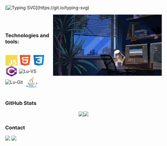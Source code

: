 [![Typing SVG](https://readme-typing-svg.herokuapp.com?font=Fira+Code&pause=1000&color=961DF7&width=435&lines=Welcome+to+my+GitHub+profile!;Hello%2C+my+name+is+Luiza+Souza.)](https://git.io/typing-svg)

<img src="https://github.com/LuSouzak/luizasouzak/blob/main/capa.gif" alt="Pixel Art" align="right" width="350" >

<br><br>

### Technologies and tools:

<div style="display: inline_block"><br>
  <img align="center" alt="Lu-Js" height="35" width="40" src="https://raw.githubusercontent.com/devicons/devicon/master/icons/javascript/javascript-plain.svg">
  <img align="center" alt="Lu-HTML" height="35" width="40" src="https://raw.githubusercontent.com/devicons/devicon/master/icons/html5/html5-original.svg">
  <img align="center" alt="Lu-CSS" height="35" width="40" src="https://raw.githubusercontent.com/devicons/devicon/master/icons/css3/css3-original.svg">       
  <img align="center" alt="Lu-Csharp" height="35" width="40" src="https://raw.githubusercontent.com/devicons/devicon/master/icons/csharp/csharp-original.svg">
  <img align="center" alt="Lu-VS" height="35" width="40" src="https://cdn.jsdelivr.net/gh/devicons/devicon/icons/vscode/vscode-original.svg">
  <img align="center" alt="Lu-Git" height="35" width="40" src="https://cdn.jsdelivr.net/gh/devicons/devicon/icons/git/git-original.svg">
 <img align="center" alt="Lu-Java" height="35" width="50" src="https://github.com/LuSouzak/luizasouzak/blob/main/java.png">
</div><br>

### GitHub Stats

<div align="center" style="display: flex; justify-content: center;">
  <a href="https://github.com/LuSouzak">
   <img height="195px" src="https://github-readme-stats.vercel.app/api?username=LuSouzak&show_icons=true&theme=one_dark_pro"/>
  </a>
<a href="https://github.com/LuSouzak">
    <img height="105px" src="https://github-readme-stats.vercel.app/api/top-langs/?username=LuSouzak&layout=compact&langs_count=7&theme=one_dark_pro"/>
  </a>
</div>
    
### Contact

<div> 
  <a href="https://www.linkedin.com/in/luiza-souza-42a5a726a/" target="_blank"><img src="https://img.shields.io/badge/-LinkedIn-%230077B5?style=for-the-badge&logo=linkedin&logoColor=white" target="_blank"></a> 
  <a href="mailto:luizacristina8296@gmail.com"><img src="https://img.shields.io/badge/-Gmail-%23333?style=for-the-badge&logo=gmail&logoColor=white" target="_blank"></a>
</div>

